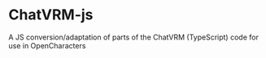 # ChatVRM-js
A JS conversion/adaptation of parts of the ChatVRM (TypeScript) code for use in OpenCharacters
